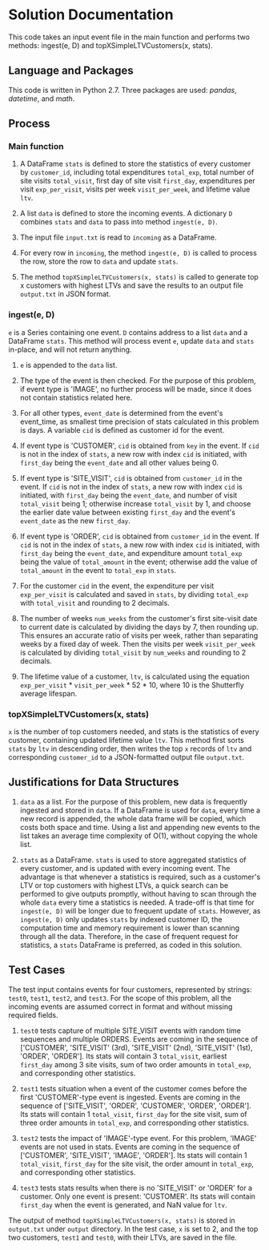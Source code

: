 # Solution Documentation

This code takes an input event file in the main function and performs two methods: ingest(e, D) and topXSimpleLTVCustomers(x, stats).

## Language and Packages

This code is written in Python 2.7. Three packages are used: _pandas_, _datetime_, and _math_.

## Process

### Main function

1. A DataFrame `stats` is defined to store the statistics of every customer by `customer_id`, including total expenditures `total_exp`, total number of site visits `total_visit`, first day of site visit `first_day`, expenditures per visit `exp_per_visit`, visits per week `visit_per_week`, and lifetime value `ltv`.

2. A list `data` is defined to store the incoming events. A dictionary `D` combines `stats` and `data` to pass into method `ingest(e, D)`.

3. The input file `input.txt` is read to `incoming` as a DataFrame.

4. For every row in `incoming`, the method `ingest(e, D)` is called to process the row, store the row to `data` and update `stats`.

5. The method `topXSimpleLTVCustomers(x, stats)` is called to generate top x customers with highest LTVs and save the results to an output file `output.txt` in JSON format.

### ingest(e, D)

`e` is a Series containing one event. `D` contains address to a list `data` and a DataFrame `stats`. This method will process event `e`, update `data` and `stats` in-place, and will not return anything.

1. `e` is appended to the `data` list.

2. The type of the event is then checked. For the purpose of this problem, if event type is 'IMAGE', no further process will be made, since it does not contain statistics related here.

3. For all other types, `event_date` is determined from the event's event_time, as smallest time precision of stats calculated in this problem is days. A variable `cid` is defined as customer id for the event.

  1. If event type is 'CUSTOMER', `cid` is obtained from `key` in the event. If `cid` is not in the index of `stats`, a new row with index `cid` is initiated, with `first_day` being the `event_date` and all other values being 0.

  2. If event type is 'SITE_VISIT', `cid` is obtained from `customer_id` in the event. If `cid` is not in the index of `stats`, a new row with index `cid` is initiated, with `first_day` being the `event_date`, and number of visit `total_visit` being 1; otherwise increase `total_visit` by 1, and choose the earlier date value between existing `first_day` and the event's `event_date` as the new `first_day`.

  3. If event type is 'ORDER', `cid` is obtained from `customer_id` in the event. If `cid` is not in the index of `stats`, a new row with index `cid` is initiated, with `first_day` being the `event_date`, and expenditure amount `total_exp` being the value of `total_amount` in the event; otherwise add the value of `total_amount` in the event to `total_exp` in `stats`.

4. For the customer `cid` in the event, the expenditure per visit `exp_per_visit` is calculated and saved in `stats`, by dividing `total_exp` with `total_visit` and rounding to 2 decimals.

5. The number of weeks `num_weeks` from the customer's first site-visit date to current date is calculated by dividing the days by 7, then rounding up. This ensures an accurate ratio of visits per week, rather than separating weeks by a fixed day of week. Then the visits per week `visit_per_week` is calculated by dividing `total_visit` by `num_weeks` and rounding to 2 decimals.

6. The lifetime value of a customer, `ltv`, is calculated using the equation `exp_per_visit` * `visit_per_week` * 52 * 10, where 10 is the Shutterfly average lifespan.

### topXSimpleLTVCustomers(x, stats)

`x` is the number of top customers needed, and stats is the statistics of every customer, containing updated lifetime value `ltv`. This method first sorts `stats` by `ltv` in descending order, then writes the top `x` records of `ltv` and corresponding `customer_id` to a JSON-formatted output file `output.txt`.


## Justifications for Data Structures

1. `data` as a list. For the purpose of this problem, new data is frequently ingested and stored in `data`. If a DataFrame is used for `data`, every time a new record is appended, the whole data frame will be copied, which costs both space and time. Using a list and appending new events to the list takes an average time complexity of O(1), without copying the whole list.

2. `stats` as a DataFrame. `stats` is used to store aggregated statistics of every customer, and is updated with every incoming event. The advantage is that whenever a statistics is required, such as a customer's LTV or top customers with highest LTVs, a quick search can be performed to give outputs promptly, without having to scan through the whole `data` every time a statistics is needed. A trade-off is that time for `ingest(e, D)` will be longer due to frequent update of `stats`. However, as `ingest(e, D)` only updates `stats` by indexed customer ID, the computation time and memory requirement is lower than scanning through all the data. Therefore, in the case of frequent request for statistics, a `stats` DataFrame is preferred, as coded in this solution.

## Test Cases

The test input contains events for four customers, represented by strings: `test0`, `test1`, `test2`, and `test3`. For the scope of this problem, all the incoming events are assumed correct in format and without missing required fields.

1. `test0` tests capture of multiple SITE_VISIT events with random time sequences and multiple ORDERS. Events are coming in the sequence of ['CUSTOMER', 'SITE_VISIT' (3rd), 'SITE_VISIT' (2nd), 'SITE_VISIT' (1st), 'ORDER', 'ORDER']. Its stats will contain 3 `total_visit`, earliest `first_day` among 3 site visits, sum of two order amounts in `total_exp`, and corresponding other statistics.

2. `test1` tests situation when a event of the customer comes before the first 'CUSTOMER'-type event is ingested. Events are coming in the sequence of ['SITE_VISIT', 'ORDER', 'CUSTOMER', 'ORDER', 'ORDER']. Its stats will contain 1 `total_visit`, `first_day` for the site visit, sum of three order amounts in `total_exp`, and corresponding other statistics.

3. `test2` tests the impact of 'IMAGE'-type event. For this problem, 'IMAGE' events are not used in stats. Events are coming in the sequence of ['CUSTOMER', 'SITE_VISIT', 'IMAGE', 'ORDER']. Its stats will contain 1 `total_visit`, `first_day` for the site visit, the order amount in `total_exp`, and corresponding other statistics.

4. `test3` tests stats results when there is no 'SITE_VISIT' or 'ORDER' for a customer. Only one event is present: 'CUSTOMER'. Its stats will contain `first_day` when the event is generated, and NaN value for `ltv`.

The output of method `topXSimpleLTVCustomers(x, stats)` is stored in `output.txt` under `output` directory. In the test case, `x` is set to 2, and the top two customers, `test1` and `test0`, with their LTVs, are saved in the file.
